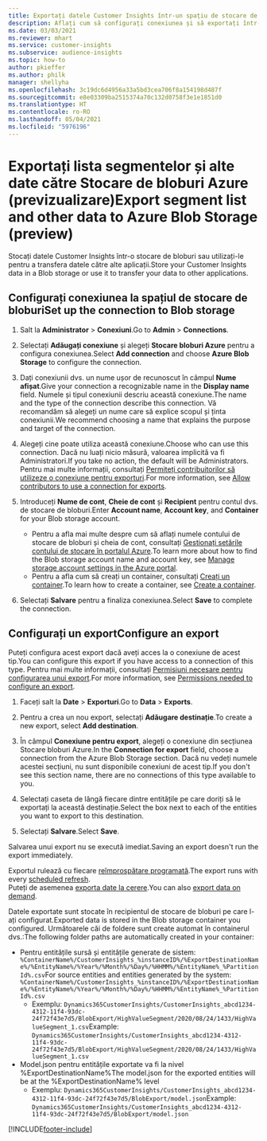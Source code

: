 ```yaml
---
title: Exportați datele Customer Insights într-un spațiu de stocare de bloburi Azure
description: Aflați cum să configurați conexiunea și să exportați într-un spațiu de stocare de bloburi.
ms.date: 03/03/2021
ms.reviewer: mhart
ms.service: customer-insights
ms.subservice: audience-insights
ms.topic: how-to
author: pkieffer
ms.author: philk
manager: shellyha
ms.openlocfilehash: 3c19dc6d4956a33a5bd3cea706f8a154198d487f
ms.sourcegitcommit: e8e03309ba2515374a70c132d0758f3e1e1851d0
ms.translationtype: HT
ms.contentlocale: ro-RO
ms.lasthandoff: 05/04/2021
ms.locfileid: "5976196"
---
```

# <a name="export-segment-list-and-other-data-to-azure-blob-storage-preview"></a><span data-ttu-id="c82b6-103">Exportați lista segmentelor și alte date către Stocare de bloburi Azure (previzualizare)</span><span class="sxs-lookup"><span data-stu-id="c82b6-103">Export segment list and other data to Azure Blob Storage (preview)</span></span>

<span data-ttu-id="c82b6-104">Stocați datele Customer Insights într-o stocare de bloburi sau utilizați-le pentru a transfera datele către alte aplicații.</span><span class="sxs-lookup"><span data-stu-id="c82b6-104">Store your Customer Insights data in a Blob storage or use it to transfer your data to other applications.</span></span>

## <a name="set-up-the-connection-to-blob-storage"></a><span data-ttu-id="c82b6-105">Configurați conexiunea la spațiul de stocare de bloburi</span><span class="sxs-lookup"><span data-stu-id="c82b6-105">Set up the connection to Blob storage</span></span>

1. <span data-ttu-id="c82b6-106">Salt la **Administrator** > **Conexiuni**.</span><span class="sxs-lookup"><span data-stu-id="c82b6-106">Go to **Admin** > **Connections**.</span></span>

1. <span data-ttu-id="c82b6-107">Selectați **Adăugați conexiune** și alegeți **Stocare bloburi Azure** pentru a configura conexiunea.</span><span class="sxs-lookup"><span data-stu-id="c82b6-107">Select **Add connection** and choose **Azure Blob Storage** to configure the connection.</span></span>

1. <span data-ttu-id="c82b6-108">Dați conexiunii dvs. un nume ușor de recunoscut în câmpul **Nume afișat**.</span><span class="sxs-lookup"><span data-stu-id="c82b6-108">Give your connection a recognizable name in the **Display name** field.</span></span> <span data-ttu-id="c82b6-109">Numele și tipul conexiunii descriu această conexiune.</span><span class="sxs-lookup"><span data-stu-id="c82b6-109">The name and the type of the connection describe this connection.</span></span> <span data-ttu-id="c82b6-110">Vă recomandăm să alegeți un nume care să explice scopul și ținta conexiunii.</span><span class="sxs-lookup"><span data-stu-id="c82b6-110">We recommend choosing a name that explains the purpose and target of the connection.</span></span>

1. <span data-ttu-id="c82b6-111">Alegeți cine poate utiliza această conexiune.</span><span class="sxs-lookup"><span data-stu-id="c82b6-111">Choose who can use this connection.</span></span> <span data-ttu-id="c82b6-112">Dacă nu luați nicio măsură, valoarea implicită va fi Administratori.</span><span class="sxs-lookup"><span data-stu-id="c82b6-112">If you take no action, the default will be Administrators.</span></span> <span data-ttu-id="c82b6-113">Pentru mai multe informații, consultați [Permiteți contribuitorilor să utilizeze o conexiune pentru exporturi](connections.md#allow-contributors-to-use-a-connection-for-exports).</span><span class="sxs-lookup"><span data-stu-id="c82b6-113">For more information, see [Allow contributors to use a connection for exports](connections.md#allow-contributors-to-use-a-connection-for-exports).</span></span>

1. <span data-ttu-id="c82b6-114">Introduceți **Nume de cont**, **Cheie de cont** și **Recipient** pentru contul dvs. de stocare de bloburi.</span><span class="sxs-lookup"><span data-stu-id="c82b6-114">Enter **Account name**, **Account key**, and **Container** for your Blob storage account.</span></span>
    - <span data-ttu-id="c82b6-115">Pentru a afla mai multe despre cum să aflați numele contului de stocare de bloburi și cheia de cont, consultați [Gestionați setările contului de stocare în portalul Azure](/azure/storage/common/storage-account-manage).</span><span class="sxs-lookup"><span data-stu-id="c82b6-115">To learn more about how to find the Blob storage account name and account key, see [Manage storage account settings in the Azure portal](/azure/storage/common/storage-account-manage).</span></span>
    - <span data-ttu-id="c82b6-116">Pentru a afla cum să creați un container, consultați [Creați un container](/azure/storage/blobs/storage-quickstart-blobs-portal#create-a-container).</span><span class="sxs-lookup"><span data-stu-id="c82b6-116">To learn how to create a container, see [Create a container](/azure/storage/blobs/storage-quickstart-blobs-portal#create-a-container).</span></span>

1. <span data-ttu-id="c82b6-117">Selectați **Salvare** pentru a finaliza conexiunea.</span><span class="sxs-lookup"><span data-stu-id="c82b6-117">Select **Save** to complete the connection.</span></span> 

## <a name="configure-an-export"></a><span data-ttu-id="c82b6-118">Configurați un export</span><span class="sxs-lookup"><span data-stu-id="c82b6-118">Configure an export</span></span>

<span data-ttu-id="c82b6-119">Puteți configura acest export dacă aveți acces la o conexiune de acest tip.</span><span class="sxs-lookup"><span data-stu-id="c82b6-119">You can configure this export if you have access to a connection of this type.</span></span> <span data-ttu-id="c82b6-120">Pentru mai multe informații, consultați [Permisiuni necesare pentru configurarea unui export](export-destinations.md#set-up-a-new-export).</span><span class="sxs-lookup"><span data-stu-id="c82b6-120">For more information, see [Permissions needed to configure an export](export-destinations.md#set-up-a-new-export).</span></span>

1. <span data-ttu-id="c82b6-121">Faceți salt la **Date** > **Exporturi**.</span><span class="sxs-lookup"><span data-stu-id="c82b6-121">Go to **Data** > **Exports**.</span></span>

1. <span data-ttu-id="c82b6-122">Pentru a crea un nou export, selectați **Adăugare destinație**.</span><span class="sxs-lookup"><span data-stu-id="c82b6-122">To create a new export, select **Add destination**.</span></span>

1. <span data-ttu-id="c82b6-123">În câmpul **Conexiune pentru export**, alegeți o conexiune din secțiunea Stocare bloburi Azure.</span><span class="sxs-lookup"><span data-stu-id="c82b6-123">In the **Connection for export** field, choose a connection from the Azure Blob Storage section.</span></span> <span data-ttu-id="c82b6-124">Dacă nu vedeți numele acestei secțiuni, nu sunt disponibile conexiuni de acest tip.</span><span class="sxs-lookup"><span data-stu-id="c82b6-124">If you don't see this section name, there are no connections of this type available to you.</span></span>

1. <span data-ttu-id="c82b6-125">Selectați caseta de lângă fiecare dintre entitățile pe care doriți să le exportați la această destinație.</span><span class="sxs-lookup"><span data-stu-id="c82b6-125">Select the box next to each of the entities you want to export to this destination.</span></span>

1. <span data-ttu-id="c82b6-126">Selectați **Salvare**.</span><span class="sxs-lookup"><span data-stu-id="c82b6-126">Select **Save**.</span></span>

<span data-ttu-id="c82b6-127">Salvarea unui export nu se execută imediat.</span><span class="sxs-lookup"><span data-stu-id="c82b6-127">Saving an export doesn't run the export immediately.</span></span>

<span data-ttu-id="c82b6-128">Exportul rulează cu fiecare [reîmprospătare programată](system.md#schedule-tab).</span><span class="sxs-lookup"><span data-stu-id="c82b6-128">The export runs with every [scheduled refresh](system.md#schedule-tab).</span></span>     
<span data-ttu-id="c82b6-129">Puteți de asemenea [exporta date la cerere](export-destinations.md#run-exports-on-demand).</span><span class="sxs-lookup"><span data-stu-id="c82b6-129">You can also [export data on demand](export-destinations.md#run-exports-on-demand).</span></span> 

<span data-ttu-id="c82b6-130">Datele exportate sunt stocate în recipientul de stocare de bloburi pe care l-ați configurat.</span><span class="sxs-lookup"><span data-stu-id="c82b6-130">Exported data is stored in the Blob storage container you configured.</span></span> <span data-ttu-id="c82b6-131">Următoarele căi de foldere sunt create automat în containerul dvs.:</span><span class="sxs-lookup"><span data-stu-id="c82b6-131">The following folder paths are automatically created in your container:</span></span>

- <span data-ttu-id="c82b6-132">Pentru entitățile sursă și entitățile generate de sistem: `%ContainerName%/CustomerInsights_%instanceID%/%ExportDestinationName%/%EntityName%/%Year%/%Month%/%Day%/%HHMM%/%EntityName%_%PartitionId%.csv`</span><span class="sxs-lookup"><span data-stu-id="c82b6-132">For source entities and entities generated by the system: `%ContainerName%/CustomerInsights_%instanceID%/%ExportDestinationName%/%EntityName%/%Year%/%Month%/%Day%/%HHMM%/%EntityName%_%PartitionId%.csv`</span></span>
  - <span data-ttu-id="c82b6-133">Exemplu: `Dynamics365CustomerInsights/CustomerInsights_abcd1234-4312-11f4-93dc-24f72f43e7d5/BlobExport/HighValueSegment/2020/08/24/1433/HighValueSegment_1.csv`</span><span class="sxs-lookup"><span data-stu-id="c82b6-133">Example: `Dynamics365CustomerInsights/CustomerInsights_abcd1234-4312-11f4-93dc-24f72f43e7d5/BlobExport/HighValueSegment/2020/08/24/1433/HighValueSegment_1.csv`</span></span>
- <span data-ttu-id="c82b6-134">Model.json pentru entitățile exportate va fi la nivel %ExportDestinationName%</span><span class="sxs-lookup"><span data-stu-id="c82b6-134">The model.json for the exported entities will be at the %ExportDestinationName% level</span></span>
  - <span data-ttu-id="c82b6-135">Exemplu: `Dynamics365CustomerInsights/CustomerInsights_abcd1234-4312-11f4-93dc-24f72f43e7d5/BlobExport/model.json`</span><span class="sxs-lookup"><span data-stu-id="c82b6-135">Example: `Dynamics365CustomerInsights/CustomerInsights_abcd1234-4312-11f4-93dc-24f72f43e7d5/BlobExport/model.json`</span></span>

[!INCLUDE[footer-include](../includes/footer-banner.md)]
